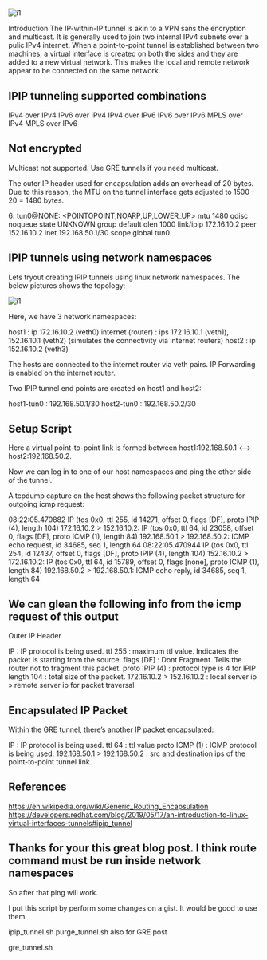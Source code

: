 # **[](https://routemyip.com/posts/linux/networking/ipip-tunnels/#:~:text=Introduction,connected%20on%20the%20same%20network.&text=In%20IPIP%20tunneling%2C%20the%20original,addresses%20of%20the%20tunnel%20endpoints.&text=Multicast%20not%20supported.,tunnels%20if%20you%20need%20multicast.)**

![i1](https://routemyip.com/posts/linux/networking/ipip-tunnels/featured-image.png)

Introduction
The IP-within-IP tunnel is akin to a VPN sans the encryption and multicast. It is generally used to join two internal IPv4 subnets over a pulic IPv4 internet. When a point-to-point tunnel is established between two machines, a virtual interface is created on both the sides and they are added to a new virtual network. This makes the local and remote network appear to be connected on the same network.

## IPIP tunneling supported combinations

IPv4 over IPv4
IPv6 over IPv4
IPv4 over IPv6
IPv6 over IPv6
MPLS over IPv4
MPLS over IPv6

## Not encrypted

Multicast not supported. Use GRE tunnels if you need multicast.

The outer IP header used for encapsulation adds an overhead of 20 bytes. Due to this reason, the MTU on the tunnel interface gets adjusted to 1500 - 20 = 1480 bytes.

6: tun0@NONE: <POINTOPOINT,NOARP,UP,LOWER_UP> mtu 1480 qdisc noqueue state UNKNOWN group default qlen 1000
    link/ipip 172.16.10.2 peer 152.16.10.2
    inet 192.168.50.1/30 scope global tun0

## IPIP tunnels using network namespaces

Lets tryout creating IPIP tunnels using linux network namespaces. The below pictures shows the topology:

![i1](https://routemyip.com/posts/linux/networking/ipip-tunnels/ipip-topology.png)

Here, we have 3 network namespaces:

host1 : ip 172.16.10.2 (veth0)
internet (router) : ips 172.16.10.1 (veth1), 152.16.10.1 (veth2) (simulates the connectivity via internet routers)
host2 : ip 152.16.10.2 (veth3)

The hosts are connected to the internet router via veth pairs. IP Forwarding is enabled on the internet router.

Two IPIP tunnel end points are created on host1 and host2:

host1-tun0 : 192.168.50.1/30
host2-tun0 : 192.168.50.2/30

## Setup Script

Here a virtual point-to-point link is formed between host1:192.168.50.1 <—–> host2:192.168.50.2.

Now we can log in to one of our host namespaces and ping the other side of the tunnel.

A tcpdump capture on the host shows the following packet structure for outgoing icmp request:

08:22:05.470882 IP (tos 0x0, ttl 255, id 14271, offset 0, flags [DF], proto IPIP (4), length 104)
    172.16.10.2 > 152.16.10.2: IP (tos 0x0, ttl 64, id 23058, offset 0, flags [DF], proto ICMP (1), length 84)
    192.168.50.1 > 192.168.50.2: ICMP echo request, id 34685, seq 1, length 64
08:22:05.470944 IP (tos 0x0, ttl 254, id 12437, offset 0, flags [DF], proto IPIP (4), length 104)
    152.16.10.2 > 172.16.10.2: IP (tos 0x0, ttl 64, id 15789, offset 0, flags [none], proto ICMP (1), length 84)
    192.168.50.2 > 192.168.50.1: ICMP echo reply, id 34685, seq 1, length 64

## We can glean the following info from the icmp request of this output

Outer IP Header

IP : IP protocol is being used.
ttl 255 : maximum ttl value. Indicates the packet is starting from the source.
flags [DF] : Dont Fragment. Tells the router not to fragment this packet.
proto IPIP (4) : protocol type is 4 for IPIP
length 104 : total size of the packet.
172.16.10.2 > 152.16.10.2 : local server ip » remote server ip for packet traversal

## Encapsulated IP Packet

Within the GRE tunnel, there’s another IP packet encapsulated:

IP : IP protocol is being used.
ttl 64 : ttl value
proto ICMP (1) : ICMP protocol is being used.
192.168.50.1 > 192.168.50.2 : src and destination ips of the point-to-point tunnel link.

## References

<https://en.wikipedia.org/wiki/Generic_Routing_Encapsulation>
<https://developers.redhat.com/blog/2019/05/17/an-introduction-to-linux-virtual-interfaces-tunnels#ipip_tunnel>

## Thanks for your this great blog post. I think route command must be run inside network namespaces

So after that ping will work.

I put this script by perform some changes on a gist.
It would be good to use them.

ipip_tunnel.sh
purge_tunnel.sh
also for GRE post

gre_tunnel.sh
